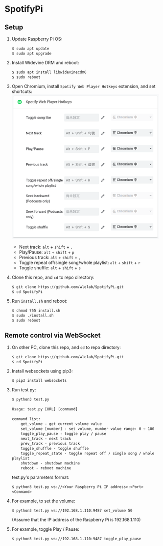 # SpotifyPi

## Setup

1. Update Raspberry Pi OS:
    ```
    $ sudo apt update
    $ sudo apt upgrade
    ```
2. Install Widevine DRM and reboot:
    ```
    $ sudo apt install libwidevinecdm0
    $ sudo reboot
    ```
3. Open Chromium, install `Spotify Web Player Hotkeys` extension, and set shortcuts:
    ![shortcuts](imgs/hotkeys.png)
    - Next track: `alt` + `shift` + `.`
    - Play/Pause: `alt` + `shift` + `p`
    - Previous track: `alt` + `shift` + `,`
    - Toggle repeat off/single song/whole playlist: `alt` + `shift` + `r`
    - Toggle shuffle: `alt` + `shift` + `s`
    
4. Clone this repo, and `cd` to repo directory:
    ```
    $ git clone https://github.com/wlelab/SpotifyPi.git
    $ cd SpotifyPi
    ```
5. Run `install.sh` and reboot:
    ```
    $ chmod 755 install.sh
    $ sudo ./install.sh
    $ sudo reboot
    ```


## Remote control via WebSocket

1. On other PC, clone this repo, and `cd` to repo directory:
    ```
    $ git clone https://github.com/wlelab/SpotifyPi.git
    $ cd SpotifyPi
    ```
2. Install websockets using pip3:
    ```
    $ pip3 install websockets
    ```
3. Run test.py:
    ```
    $ python3 test.py

    Usage: test.py [URL] [command]

    command list:
        get_volume - get current volume value
        set_volume [number] - set volume, number value range: 0 ~ 100
        toggle_play_pause - toggle play / pause
        next_track - next track
        prev_track - previous track
        toggle_shuffle - toggle shuffle
        toggle_repeat_state - toggle repeat off / single song / whole playlist
        shutdown - shutdown machine
        reboot - reboot machine
    ```

    test.py's parameters format:
    ```
    $ python3 test.py ws://<Your Raspberry Pi IP address>:<Port> <Command>
    ```
4. For example, to set the volume:
    ```
    $ python3 test.py ws://192.168.1.110:9487 set_volume 50
    ```
    (Assume that the IP address of the Raspberry Pi is 192.168.1.110)

5. For example, toggle Play / Pause:
    ```
    $ python3 test.py ws://192.168.1.110:9487 toggle_play_pause
    ```

